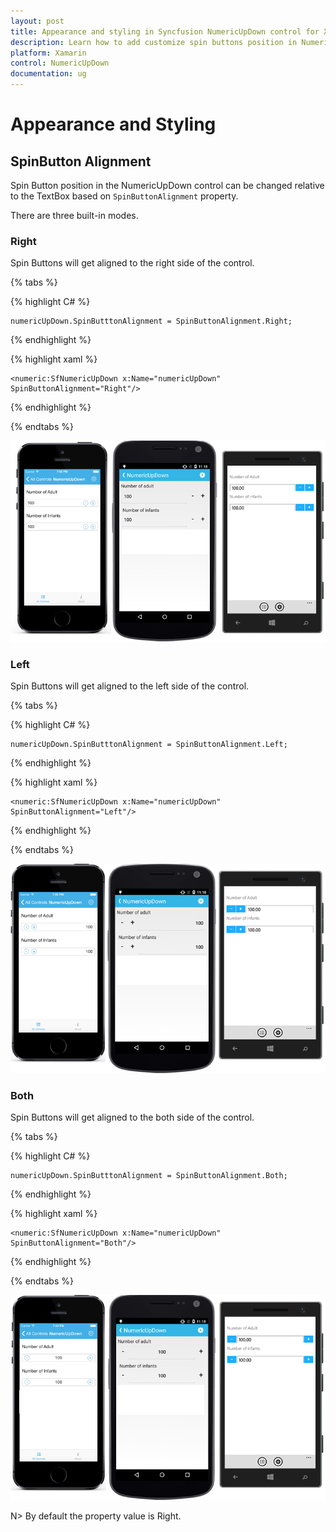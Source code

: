 ```yaml
---
layout: post
title: Appearance and styling in Syncfusion NumericUpDown control for Xamarin.Forms
description: Learn how to add customize spin buttons position in NumericUpDown.
platform: Xamarin
control: NumericUpDown
documentation: ug
---
```


# Appearance and Styling

## SpinButton Alignment

Spin Button position in the NumericUpDown control can be changed relative to the TextBox based on `SpinButtonAlignment` property. 

There are three built-in modes.

### Right

Spin Buttons will get aligned to the right side of the control.

{% tabs %}

{% highlight C# %}

	numericUpDown.SpinButttonAlignment = SpinButtonAlignment.Right;

{% endhighlight %}

{% highlight xaml %}

	<numeric:SfNumericUpDown x:Name="numericUpDown" SpinButtonAlignment="Right"/>
	
{% endhighlight %}

{% endtabs %}


![](images/right.png)

### Left

Spin Buttons will get aligned to the left side of the control.

{% tabs %}

{% highlight C# %}

	numericUpDown.SpinButttonAlignment = SpinButtonAlignment.Left;

{% endhighlight %}

{% highlight xaml %}

	<numeric:SfNumericUpDown x:Name="numericUpDown" SpinButtonAlignment="Left"/>
	
{% endhighlight %}

{% endtabs %}


![](images/left.png)

### Both

Spin Buttons will get aligned to the both side of the control.

{% tabs %}

{% highlight C# %}

	numericUpDown.SpinButttonAlignment = SpinButtonAlignment.Both;

{% endhighlight %}

{% highlight xaml %}

	<numeric:SfNumericUpDown x:Name="numericUpDown" SpinButtonAlignment="Both"/>
	
{% endhighlight %}

{% endtabs %}


![](images/both.png)

N> By default the property value is Right.



